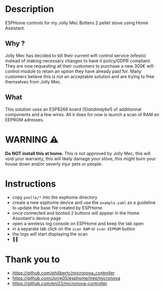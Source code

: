 # Description
ESPHome controls for my Jolly Mec Bottero 2 pellet stove using Home Assistant.

## Why ?
Jolly Mec has decided to kill their current wifi control service (efesto) instead of making necessary changes to have it policy/GDPR compliant. They are now requesting all their customers to purchase a new 300€ wifi control module to retain an option they have already paid for. Many customers believe this is not an acceptable solution and are trying to free themselves from Jolly Mec.

## What
This solution uses an ESP8266 board (5$) and maybe 5$ of additionnal components and a few wires.
All it does for now is launch a scan of RAM en EEPROM adresses.

# WARNING ⚠️
**Do NOT install this at home.** This is not approved by Jolly Mec, this will void your warranty, this will likely damage your stove, this might burn your house down and/or severly injur pets or people.

# Instructions
- copy `poelle/*` into the esphome directory
- create a new esphome device and use the `example.yaml` as a guideline to update the base file created by ESPHome
- once connected and booted 2 buttons will appear in the Home Assistant's device page
- open a wireless log console on ESPHome and keep the tab open
- in a separate tab click on the `scan RAM` or `scan EEPROM` button
- the logs will start displaying the scan
- 🕵🏼

# Thank you to
- https://github.com/philibertc/micronova_controller
- https://github.com/Jorre05/esphome/tree/micronova
- https://github.com/eni23/micronova-controller
